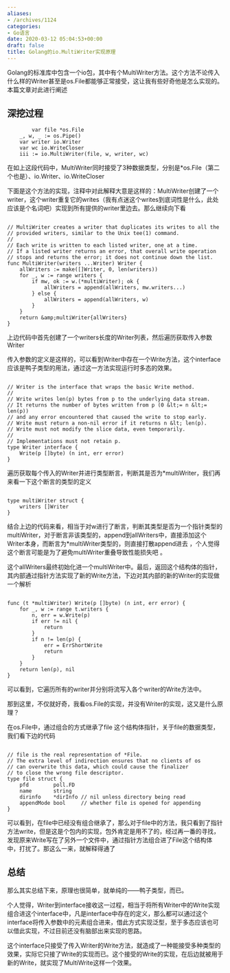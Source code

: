 ```yaml
---
aliases:
- /archives/1124
categories:
- Go语言
date: 2020-03-12 05:04:53+00:00
draft: false
title: Golang的io.MultiWriter实现原理
---
```


Golang的标准库中包含一个io包，其中有个MultiWriter方法。这个方法不论传入什么样的Writer甚至是os.File都能够正常接受，这让我有些好奇他是怎么实现的。本篇文章对此进行阐述



## 深挖过程


```
        var file *os.File
	_, w, _ := os.Pipe()
	var writer io.Writer
	var wc io.WriteCloser
	iii := io.MultiWriter(file, w, writer, wc)
```


在如上这段代码中，MultiWriter同时接受了3种数据类型，分别是*os.File（第二个也是）、io.Writer、io.WriteCloser

下面是这个方法的实现，注释中对此解释大意是这样的：MultiWriter创建了一个writer，这个writer重复它的writes（我有点迷这个writes到底词性是什么，此处应该是个名词吧）实现到所有提供的writer里边去。那么继续向下看



```

// MultiWriter creates a writer that duplicates its writes to all the
// provided writers, similar to the Unix tee(1) command.
//
// Each write is written to each listed writer, one at a time.
// If a listed writer returns an error, that overall write operation
// stops and returns the error; it does not continue down the list.
func MultiWriter(writers ...Writer) Writer {
	allWriters := make([]Writer, 0, len(writers))
	for _, w := range writers {
		if mw, ok := w.(*multiWriter); ok {
			allWriters = append(allWriters, mw.writers...)
		} else {
			allWriters = append(allWriters, w)
		}
	}
	return &amp;multiWriter{allWriters}
}
```



上边代码中首先创建了一个writers长度的Writer列表，然后遍历获取传入参数Writer

传入参数的定义是这样的，可以看到Writer中存在一个Write方法，这个interface应该是鸭子类型的用法，通过这一方法实现运行时多态的效果。



```

// Writer is the interface that wraps the basic Write method.
//
// Write writes len(p) bytes from p to the underlying data stream.
// It returns the number of bytes written from p (0 &lt;= n &lt;= len(p))
// and any error encountered that caused the write to stop early.
// Write must return a non-nil error if it returns n &lt; len(p).
// Write must not modify the slice data, even temporarily.
//
// Implementations must not retain p.
type Writer interface {
	Write(p []byte) (n int, err error)
}

```



遍历获取每个传入的Writer并进行类型断言，判断其是否为*multiWriter，我们再来看一下这个断言的类型的定义



```

type multiWriter struct {
	writers []Writer
}

```



结合上边的代码来看，相当于对w进行了断言，判断其类型是否为一个指针类型的multiWriter，对于断言非该类型的，append到allWriters中，直接添加这个Writer本身，而断言为*multiWriter类型的，则直接打散append进去 ，个人觉得这个断言可能是为了避免multiWriter重叠导致性能损失吧 。

这个allWriters最终初始化进一个multiWriter中。最后，返回这个结构体的指针，其内部通过指针方法实现了新的Write方法，下边对其内部的新的Writer的实现做一个解析



```

func (t *multiWriter) Write(p []byte) (n int, err error) {
	for _, w := range t.writers {
		n, err = w.Write(p)
		if err != nil {
			return
		}
		if n != len(p) {
			err = ErrShortWrite
			return
		}
	}
	return len(p), nil
}
```



可以看到，它遍历所有的writer并分别将流写入各个writer的Write方法中。

那到这里，不仅就好奇，我看os.File的实现，并没有Writer的实现，这又是什么原理？

在os.File中，通过组合的方式继承了file 这个结构体指针，关于file的数据类型，我们看下边的代码



```

// file is the real representation of *File.
// The extra level of indirection ensures that no clients of os
// can overwrite this data, which could cause the finalizer
// to close the wrong file descriptor.
type file struct {
	pfd        poll.FD
	name       string
	dirinfo    *dirInfo // nil unless directory being read
	appendMode bool     // whether file is opened for appending
}
```



可以看到，在file中已经没有组合继承了，那么对于file中的方法，我只看到了指针方法write，但是这是个包内的实现，包外肯定是用不了的，经过再一番的寻找，发现原来Write写在了另外一个文件中，通过指针方法组合进了File这个结构体中，打扰了。那这么一来，就解释得通了

## 总结

那么其实总结下来，原理也很简单，就单纯的——鸭子类型，而已。

个人觉得，Writer到interface接收这一过程，相当于将所有Writer中的Write实现组合进这个interface中，凡是interface中存在的定义，那么都可以通过这个interface将传入参数中的元素组合进来，借此方式实现泛型，至于多态应该也可以借此实现，不过目前还没有脑部出来实现的思路。

这个interface只接受了传入Writer的Write方法，就造成了一种能接受多种类型的效果，实际它只接了Write的实现而已。这个接受的Write的实现，在后边就被用于新的Write，就实现了MultiWrite这样一个效果。